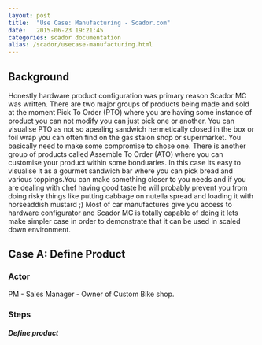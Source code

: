 ```yaml
---
layout: post
title:  "Use Case: Manufacturing - Scador.com"
date:   2015-06-23 19:21:45
categories: scador documentation
alias: /scador/usecase-manufacturing.html
---
```

## Background
Honestly hardware product configuration was primary reason Scador MC was written. There are two major groups of products being made and sold at the moment Pick To Order (PTO) where you are having some instance of product you can not modify you can just pick one or another. You can visualise PTO as not so apealing sandwich hermetically closed in the box or foil wrap you can often find on the gas staion shop or supermarket. You basically need to make some compromise to chose one. There is another group of products called Assemble To Order (ATO) where you can customise your product within some bonduaries. In this case its easy to visualise it as a gourmet sandwich bar where you can pick bread and various toppings.You can make something closer to you needs and if you are dealing with chef having good taste he will probably prevent you from doing risky things like putting cabbage on nutella spread and loading it with horseaddish mustard ;)
Most of car manufactures give you access to hardware configurator and Scador MC is totally capable of doing it lets make simpler case in order to demonstrate that it can be used in scaled down environment.

## Case A: Define Product
### Actor
PM - Sales Manager - Owner of Custom Bike shop. 
### Steps
##### Define product
